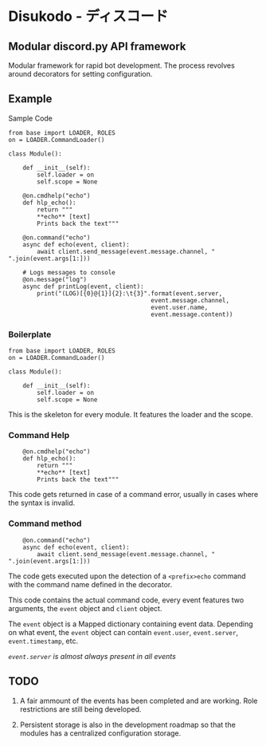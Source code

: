 # Disukodo - ディスコード

## Modular discord.py API framework
Modular framework for rapid bot development. The process revolves around decorators for setting configuration.

## Example
Sample Code
```
from base import LOADER, ROLES
on = LOADER.CommandLoader()

class Module():

	def __init__(self):
		self.loader = on
		self.scope = None

	@on.cmdhelp("echo")
	def hlp_echo():
		return """
		**echo** [text]
		Prints back the text"""

	@on.command("echo")
	async def echo(event, client):
		await client.send_message(event.message.channel, " ".join(event.args[1:]))

	# Logs messages to console
	@on.message("log")
	async def printLog(event, client):
		print("(LOG)[{0}@{1}]{2}:\t{3}".format(event.server, 
										event.message.channel, 
										event.user.name,
										event.message.content))
```

### Boilerplate
```
from base import LOADER, ROLES
on = LOADER.CommandLoader()

class Module():

	def __init__(self):
		self.loader = on
		self.scope = None
```
This is the skeleton for every module. It features the loader and the scope.

### Command Help
```
	@on.cmdhelp("echo")
	def hlp_echo():
		return """
		**echo** [text]
		Prints back the text"""
```
This code gets returned in case of a command error, usually in cases where the syntax is invalid.

### Command method
```
	@on.command("echo")
	async def echo(event, client):
		await client.send_message(event.message.channel, " ".join(event.args[1:]))
```
The code gets executed upon the detection of a `<prefix>echo` command with the command name defined in the decorator.

This code contains the actual command code, every event features two arguments, the `event` object and `client` object.

The `event` object is a Mapped dictionary containing event data.
Depending on what event, the `event` object can contain `event.user`, `event.server`, `event.timestamp`, etc.

_`event.server` is almost always present in all events_

## TODO

1. A fair ammount of the events has been completed and are working. Role restrictions are still being developed.

2. Persistent storage is also in the development roadmap so that the modules has a centralized configuration storage.